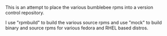 This is an attempt to place the various bumblebee rpms into a version control
repository.

I use "rpmbuild" to build the various source rpms and use "mock" to build 
binary and source rpms for various fedora and RHEL based distros. 
